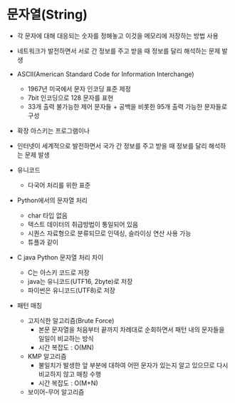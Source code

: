 # 문자열(String)

- 각 문자에 대해 대응되는 숫자를 정해놓고 이것을 메모리에 저장하는 방법 사용
- 네트워크가 발전하면서 서로 간 정보를 주고 받을 때 정보를 달리 해석하는 문제 발생
- ASCII(American Standard Code for Information Interchange) 
  - 1967년 미국에서 문자 인코딩 표준 제정
  - 7bit 인코딩으로 128 문자를 표현
  - 33개 출력 불가능한 제어 문자들 + 공백을 비롯한 95개 출력 가능한 문자들로 구성
- 확장 아스키는 프로그램이나 
- 인터넷이 세계적으로 발전하면서 국가 간 정보를 주고 받을 때 정보를 달리 해석하는 문제 발생
- 유니코드
  - 다국어 처리를 위한 표준
- Python에서의 문자열 처리
  - char 타입 없음
  - 텍스트 데이터의 취급방법이 통일되어 있음
  - 시퀀스 자료형으로 분류되므로 인덱싱, 슬라이싱 연산 사용 가능
  - 튜플과 같이
- C java Python 문자열 처리 차이
  - C는 아스키 코드로 저장
  - java는 유니코드(UTF16, 2byte)로 저장
  - 파이썬은 유니코드(UTF8)로 저장



- 패턴 매칭
  - 고지식한 알고리즘(Brute Force)
    - 본문 문자열을 처음부터 끝까지 차례대로 순회하면서 패턴 내의 문자들을 일일이 비교하는 방식
    - 시간 복잡도 : O(MN)
  - KMP 알고리즘
    - 불일치가 발생한 앞 부분에 대하여 어떤 문자가 있는지 알고 있으므로 다시 비교하지 않고 매칭 수행
    - 시간 복잡도 : O(M+N)
  - 보이어-무어 알고리즘
